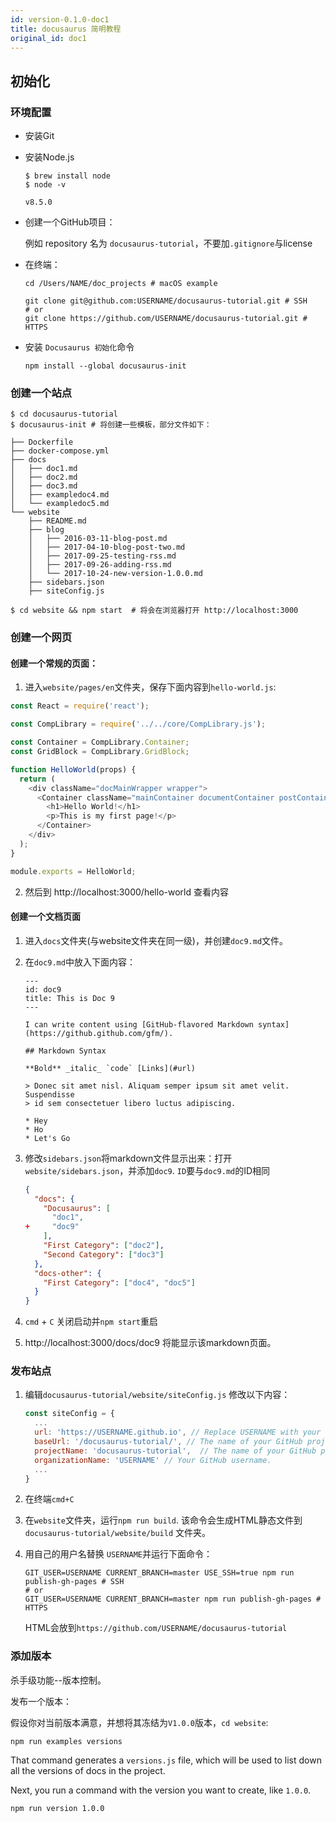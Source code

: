 ```yaml
---
id: version-0.1.0-doc1
title: docusaurus 简明教程
original_id: doc1
---
```


## 初始化

### 环境配置

+ 安装Git

+ 安装Node.js

  ```
  $ brew install node
  $ node -v
  
  v8.5.0
  ```

+ 创建一个GitHub项目：

  例如 repository 名为 `docusaurus-tutorial`，不要加`.gitignore`与license

+ 在终端：

  ```
  cd /Users/NAME/doc_projects # macOS example
  
  git clone git@github.com:USERNAME/docusaurus-tutorial.git # SSH
  # or
  git clone https://github.com/USERNAME/docusaurus-tutorial.git # HTTPS
  ```

+ 安装 `Docusaurus 初始化`命令

  ```
  npm install --global docusaurus-init
  ```

### 创建一个站点

```
$ cd docusaurus-tutorial
$ docusaurus-init # 将创建一些模板，部分文件如下：

├── Dockerfile
├── docker-compose.yml
├── docs
│   ├── doc1.md
│   ├── doc2.md
│   ├── doc3.md
│   ├── exampledoc4.md
│   └── exampledoc5.md
└── website
    ├── README.md
    ├── blog
    │   ├── 2016-03-11-blog-post.md
    │   ├── 2017-04-10-blog-post-two.md
    │   ├── 2017-09-25-testing-rss.md
    │   ├── 2017-09-26-adding-rss.md
    │   └── 2017-10-24-new-version-1.0.0.md
    ├── sidebars.json
    ├── siteConfig.js

$ cd website && npm start  # 将会在浏览器打开 http://localhost:3000
```



### 创建一个网页

#### 创建一个常规的页面：

1. 进入`website/pages/en`文件夹，保存下面内容到`hello-world.js`:

```js
const React = require('react');

const CompLibrary = require('../../core/CompLibrary.js');

const Container = CompLibrary.Container;
const GridBlock = CompLibrary.GridBlock;

function HelloWorld(props) {
  return (
    <div className="docMainWrapper wrapper">
      <Container className="mainContainer documentContainer postContainer">
        <h1>Hello World!</h1>
        <p>This is my first page!</p>
      </Container>
    </div>
  );
}

module.exports = HelloWorld;
```

2. 然后到 http://localhost:3000/hello-world 查看内容



#### 创建一个文档页面

1. 进入`docs`文件夹(与website文件夹在同一级)，并创建`doc9.md`文件。

2. 在`doc9.md`中放入下面内容：

   ```
   ---
   id: doc9
   title: This is Doc 9
   ---
   
   I can write content using [GitHub-flavored Markdown syntax](https://github.github.com/gfm/).
   
   ## Markdown Syntax
   
   **Bold** _italic_ `code` [Links](#url)
   
   > Donec sit amet nisl. Aliquam semper ipsum sit amet velit. Suspendisse
   > id sem consectetuer libero luctus adipiscing.
   
   * Hey
   * Ho
   * Let's Go
   ```

3. 修改`sidebars.json`将markdown文件显示出来：打开`website/sidebars.json`，并添加`doc9`. `ID`要与`doc9.md`的ID相同

   ```json
   {
     "docs": {
       "Docusaurus": [
         "doc1",
   +     "doc9"
       ],
       "First Category": ["doc2"],
       "Second Category": ["doc3"]
     },
     "docs-other": {
       "First Category": ["doc4", "doc5"]
     }
   }
   ```

4. `cmd` + `C` 关闭启动并`npm start`重启

5. http://localhost:3000/docs/doc9  将能显示该markdown页面。



### 发布站点

1. 编辑`docusaurus-tutorial/website/siteConfig.js` 修改以下内容：

   ```js
   const siteConfig = {
     ...
     url: 'https://USERNAME.github.io', // Replace USERNAME with your GitHub username.
     baseUrl: '/docusaurus-tutorial/', // The name of your GitHub project.
     projectName: 'docusaurus-tutorial',  // The name of your GitHub project. Same as above.
     organizationName: 'USERNAME' // Your GitHub username.
     ...
   }
   ```

2. 在终端`cmd+C`

3. 在`website`文件夹，运行`npm run build`. 该命令会生成HTML静态文件到`docusaurus-tutorial/website/build` 文件夹。

4. 用自己的用户名替换 `USERNAME`并运行下面命令：

   

   ```
   GIT_USER=USERNAME CURRENT_BRANCH=master USE_SSH=true npm run publish-gh-pages # SSH
   # or
   GIT_USER=USERNAME CURRENT_BRANCH=master npm run publish-gh-pages # HTTPS
   ```

   HTML会放到`https://github.com/USERNAME/docusaurus-tutorial`

### 添加版本

杀手级功能--版本控制。

发布一个版本：

假设你对当前版本满意，并想将其冻结为`V1.0.0`版本，`cd website`:

```
npm run examples versions
```

That command generates a `versions.js` file, which will be used to list down all the versions of docs in the project.   

Next, you run a command with the version you want to create, like `1.0.0`.

```
npm run version 1.0.0
```



